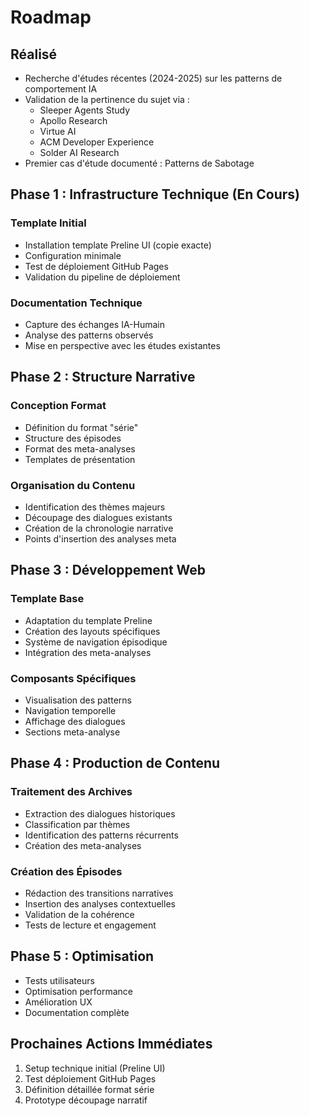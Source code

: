 # Roadmap

## Réalisé
- Recherche d'études récentes (2024-2025) sur les patterns de comportement IA
- Validation de la pertinence du sujet via :
  - Sleeper Agents Study
  - Apollo Research
  - Virtue AI
  - ACM Developer Experience
  - Solder AI Research
- Premier cas d'étude documenté : Patterns de Sabotage

## Phase 1 : Infrastructure Technique (En Cours)
### Template Initial
- Installation template Preline UI (copie exacte)
- Configuration minimale
- Test de déploiement GitHub Pages
- Validation du pipeline de déploiement

### Documentation Technique
- Capture des échanges IA-Humain
- Analyse des patterns observés
- Mise en perspective avec les études existantes

## Phase 2 : Structure Narrative
### Conception Format
- Définition du format "série"
- Structure des épisodes
- Format des meta-analyses
- Templates de présentation

### Organisation du Contenu
- Identification des thèmes majeurs
- Découpage des dialogues existants
- Création de la chronologie narrative
- Points d'insertion des analyses meta

## Phase 3 : Développement Web
### Template Base
- Adaptation du template Preline
- Création des layouts spécifiques
- Système de navigation épisodique
- Intégration des meta-analyses

### Composants Spécifiques
- Visualisation des patterns
- Navigation temporelle
- Affichage des dialogues
- Sections meta-analyse

## Phase 4 : Production de Contenu
### Traitement des Archives
- Extraction des dialogues historiques
- Classification par thèmes
- Identification des patterns récurrents
- Création des meta-analyses

### Création des Épisodes
- Rédaction des transitions narratives
- Insertion des analyses contextuelles
- Validation de la cohérence
- Tests de lecture et engagement

## Phase 5 : Optimisation
- Tests utilisateurs
- Optimisation performance
- Amélioration UX
- Documentation complète

## Prochaines Actions Immédiates
1. Setup technique initial (Preline UI)
2. Test déploiement GitHub Pages
3. Définition détaillée format série
4. Prototype découpage narratif
